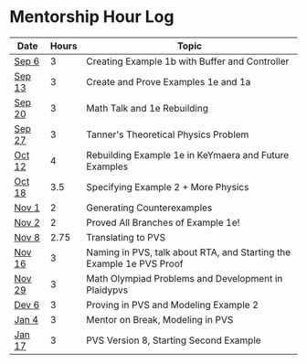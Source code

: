 # Mentorship Hour Log

| Date                             | Hours   | Topic                                                                 |
| -------------------------------- | ------- | --------------------------------------------------------------------- |
| [Sep 6](journals/2023-09-06.md)  | 3       | Creating Example 1b with Buffer and Controller                        |
| [Sep 13](journals/2023-09-13.md) | 3       | Create and Prove Examples 1e and 1a                                   |
| [Sep 20](journals/2023-09-20.md) | 3       | Math Talk and 1e Rebuilding                                           |
| [Sep 27](journals/2023-09-27.md) | 3       | Tanner's Theoretical Physics Problem                                  |
| [Oct 12](journals/2023-10-12.md) | 4       | Rebuilding Example 1e in KeYmaera and Future Examples                 |
| [Oct 18](journals/2023-10-18.md) | 3.5     | Specifying Example 2 + More Physics                                   |
| [Nov 1](journals/2023-11-01.md)  | 2       | Generating Counterexamples                                            |
| [Nov 2](journals/2023-11-02.md)  | 2       | Proved All Branches of Example 1e!                                    |
| [Nov 8](journals/2023-11-08.md)  | 2.75    | Translating to PVS                                                    |
| [Nov 16](journals/2023-11-16.md) | 3       | Naming in PVS, talk about RTA, and Starting the Example 1e PVS Proof  |
| [Nov 29](journals/2023-11-29.md) | 3       | Math Olympiad Problems and Development in Plaidypvs                   |
| [Dev 6](journals/2023-12-06.md)  | 3       | Proving in PVS and Modeling Example 2                                 |
| [Jan 4](journals/2024-01-04.md)  | 3       | Mentor on Break, Modeling in PVS                                      |
| [Jan 17](journals/2024-01-17.md) | 3       | PVS Version 8, Starting Second Example                                |


